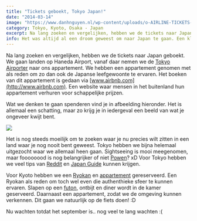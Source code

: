 ```yaml
---
title: "Tickets geboekt, Tokyo Japan!"
date: "2014-03-14"
image: "https://www.danhnguyen.nl/wp-content/uploads/o-AIRLINE-TICKETS-facebook.jpg"
category: Tokyo, Kyoto, Osaka - Japan
excerpt: Na lang zoeken en vergelijken, hebben we de tickets naar Japan geboekt. We gaan landen op Haneda Airport, vanaf daar nemen we de Tokyo...
info: Het was altijd al een droom geweest om naar Japan te gaan. Een klasgenoot die ik heb ontmoet in mijn eerste jaar van de HBO opleiding hebben elkaar beloofd als we waren afgestudeerd, samen naar Japan te gaan. In september 2014 zijn we naar ‘the land of the rising sun’ gereisd!
---
```


Na lang zoeken en vergelijken, hebben we de tickets naar Japan geboekt. We gaan landen op Haneda Airport, vanaf daar nemen we de [Tokyo Airporter](http://www.tokyoairporter.com/) naar ons appartement. We hebben een appartement genomen met als reden om zo dan ook de Japanse leefgewoonte te ervaren. Het boeken van dit appartement is gedaan via [www.airbnb.com](http://www.airbnb.com). Een website waar mensen in het buitenland hun appartement verhuren voor schappelijke prijzen.

Wat we denken te gaan spenderen vind je in afbeelding hieronder. Het is allemaal een schatting, maar zo krijg je in iedergeval een beeld van wat je ongeveer kwijt bent.

![](https://www.danhnguyen.nl/wp-content/uploads//Screen-Shot-2014-07-16-at-10.42.17.jpg)

Het is nog steeds moeilijk om te zoeken waar je nu precies wilt zitten in een land waar je nog nooit bent geweest. Tokyo hebben we bijna helemaal uitgezocht waar we allemaal heen gaan. Sightseeing is mooi meegenomen, maar foooooood is nog belangrijker of niet [Powen](https://www.facebook.com/powen.tang)? xD Voor Tokyo hebben we veel tips van [Reddit](http://www.reddit.com/r/japantravel) en [Japan Guide](http://www.japan-guide.com/e/e2164.html) kunnen krijgen.

Voor Kyoto hebben we een [Ryokan](http://www.motonago.com/en/top.html) en [appartement](https://www.airbnb.com/rooms/648520) gereserveerd. Een Ryokan als reden om toch wel even die authenthieke sfeer te kunnen ervaren. Slapen op een [futon](https://www.google.nl/search?q=futon&ie=utf-8&oe=utf-8&rls=org.mozilla:en-US:official&client=firefox-a&gws_rd=cr&ei=MEXGU-3XCY_B7AaevYHgAQ), ontbijt en diner wordt in de kamer geserveerd. Daarnaast een appartement, zodat we de omgeving kunnen verkennen. Dit gaan we natuurlijk op de fiets doen! :D

Nu wachten totdat het september is.. nog veel te lang wachten :(
